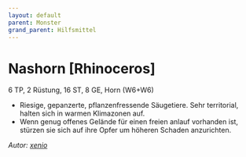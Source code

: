 ```yaml
---
layout: default
parent: Monster
grand_parent: Hilfsmittel
---
```


# Nashorn [Rhinoceros]
6 TP, 2 Rüstung, 16 ST, 8 GE, Horn (W6+W6)
- Riesige, gepanzerte, pflanzenfressende Säugetiere. Sehr territorial, halten sich in warmen Klimazonen auf.
- Wenn genug offenes Gelände für einen freien anlauf vorhanden ist, stürzen sie sich auf ihre Opfer um höheren Schaden anzurichten.

*Autor: [xenio](https://xenioinabottle.blogspot.com)*
